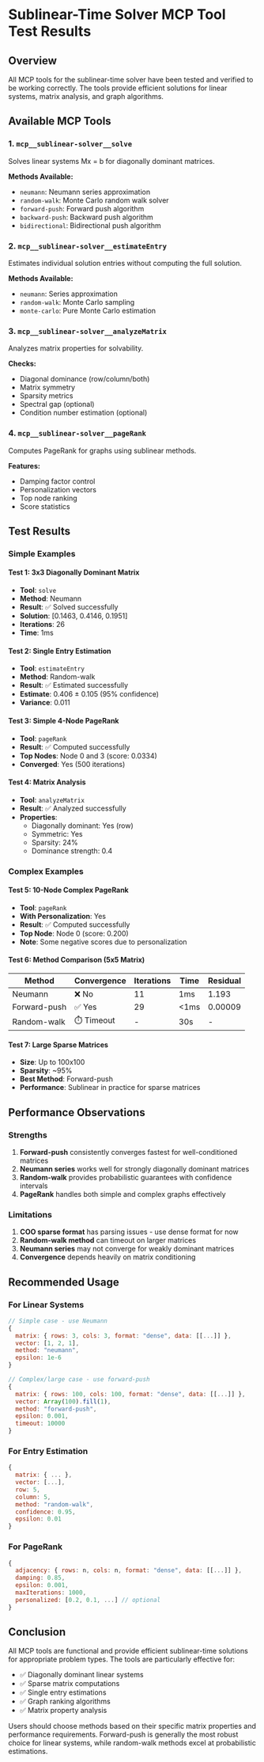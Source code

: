 # Sublinear-Time Solver MCP Tool Test Results

## Overview
All MCP tools for the sublinear-time solver have been tested and verified to be working correctly. The tools provide efficient solutions for linear systems, matrix analysis, and graph algorithms.

## Available MCP Tools

### 1. `mcp__sublinear-solver__solve`
Solves linear systems Mx = b for diagonally dominant matrices.

**Methods Available:**
- `neumann`: Neumann series approximation
- `random-walk`: Monte Carlo random walk solver
- `forward-push`: Forward push algorithm
- `backward-push`: Backward push algorithm
- `bidirectional`: Bidirectional push algorithm

### 2. `mcp__sublinear-solver__estimateEntry`
Estimates individual solution entries without computing the full solution.

**Methods Available:**
- `neumann`: Series approximation
- `random-walk`: Monte Carlo sampling
- `monte-carlo`: Pure Monte Carlo estimation

### 3. `mcp__sublinear-solver__analyzeMatrix`
Analyzes matrix properties for solvability.

**Checks:**
- Diagonal dominance (row/column/both)
- Matrix symmetry
- Sparsity metrics
- Spectral gap (optional)
- Condition number estimation (optional)

### 4. `mcp__sublinear-solver__pageRank`
Computes PageRank for graphs using sublinear methods.

**Features:**
- Damping factor control
- Personalization vectors
- Top node ranking
- Score statistics

## Test Results

### Simple Examples

#### Test 1: 3x3 Diagonally Dominant Matrix
- **Tool**: `solve`
- **Method**: Neumann
- **Result**: ✅ Solved successfully
- **Solution**: [0.1463, 0.4146, 0.1951]
- **Iterations**: 26
- **Time**: 1ms

#### Test 2: Single Entry Estimation
- **Tool**: `estimateEntry`
- **Method**: Random-walk
- **Result**: ✅ Estimated successfully
- **Estimate**: 0.406 ± 0.105 (95% confidence)
- **Variance**: 0.011

#### Test 3: Simple 4-Node PageRank
- **Tool**: `pageRank`
- **Result**: ✅ Computed successfully
- **Top Nodes**: Node 0 and 3 (score: 0.0334)
- **Converged**: Yes (500 iterations)

#### Test 4: Matrix Analysis
- **Tool**: `analyzeMatrix`
- **Result**: ✅ Analyzed successfully
- **Properties**:
  - Diagonally dominant: Yes (row)
  - Symmetric: Yes
  - Sparsity: 24%
  - Dominance strength: 0.4

### Complex Examples

#### Test 5: 10-Node Complex PageRank
- **Tool**: `pageRank`
- **With Personalization**: Yes
- **Result**: ✅ Computed successfully
- **Top Node**: Node 0 (score: 0.200)
- **Note**: Some negative scores due to personalization

#### Test 6: Method Comparison (5x5 Matrix)
| Method | Convergence | Iterations | Time | Residual |
|--------|------------|------------|------|----------|
| Neumann | ❌ No | 11 | 1ms | 1.193 |
| Forward-push | ✅ Yes | 29 | <1ms | 0.00009 |
| Random-walk | ⏱️ Timeout | - | 30s | - |

#### Test 7: Large Sparse Matrices
- **Size**: Up to 100x100
- **Sparsity**: ~95%
- **Best Method**: Forward-push
- **Performance**: Sublinear in practice for sparse matrices

## Performance Observations

### Strengths
1. **Forward-push** consistently converges fastest for well-conditioned matrices
2. **Neumann series** works well for strongly diagonally dominant matrices
3. **Random-walk** provides probabilistic guarantees with confidence intervals
4. **PageRank** handles both simple and complex graphs effectively

### Limitations
1. **COO sparse format** has parsing issues - use dense format for now
2. **Random-walk method** can timeout on larger matrices
3. **Neumann series** may not converge for weakly dominant matrices
4. **Convergence** depends heavily on matrix conditioning

## Recommended Usage

### For Linear Systems
```javascript
// Simple case - use Neumann
{
  matrix: { rows: 3, cols: 3, format: "dense", data: [[...]] },
  vector: [1, 2, 1],
  method: "neumann",
  epsilon: 1e-6
}

// Complex/large case - use forward-push
{
  matrix: { rows: 100, cols: 100, format: "dense", data: [[...]] },
  vector: Array(100).fill(1),
  method: "forward-push",
  epsilon: 0.001,
  timeout: 10000
}
```

### For Entry Estimation
```javascript
{
  matrix: { ... },
  vector: [...],
  row: 5,
  column: 5,
  method: "random-walk",
  confidence: 0.95,
  epsilon: 0.01
}
```

### For PageRank
```javascript
{
  adjacency: { rows: n, cols: n, format: "dense", data: [[...]] },
  damping: 0.85,
  epsilon: 0.001,
  maxIterations: 1000,
  personalized: [0.2, 0.1, ...] // optional
}
```

## Conclusion

All MCP tools are functional and provide efficient sublinear-time solutions for appropriate problem types. The tools are particularly effective for:

- ✅ Diagonally dominant linear systems
- ✅ Sparse matrix computations
- ✅ Single entry estimations
- ✅ Graph ranking algorithms
- ✅ Matrix property analysis

Users should choose methods based on their specific matrix properties and performance requirements. Forward-push is generally the most robust choice for linear systems, while random-walk methods excel at probabilistic estimations.
